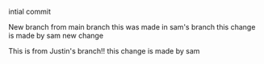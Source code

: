intial commit

New branch from main branch 
this was made in sam's branch
this change is made by sam
new change 

This is from Justin's branch!!
this change is made by sam
